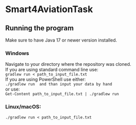 # Smart4AviationTask
## Running the program
Make sure to have Java 17 or newer version installed.
### Windows
Navigate to your directory where the repository was cloned. \
If you are using standard command line use: \
```gradlew run < path_to_input_file.txt``` \
If you are using PowerShell use either: \
```./gradlew run  and than input your data by hand``` \
or use: \
```Get-Content path_to_input_file.txt | ./gradlew run```
### Linux/macOS:
```./gradlew run < path_to_input_file.txt```
